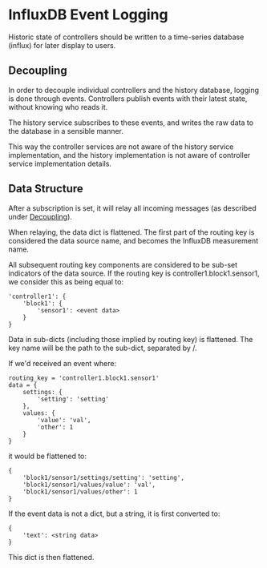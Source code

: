 # InfluxDB Event Logging

Historic state of controllers should be written to a time-series database (influx) for later display to users.


## Decoupling

In order to decouple individual controllers and the history database, logging is done through events.
Controllers publish events with their latest state, without knowing who reads it.

The history service subscribes to these events, and writes the raw data to the database in a sensible manner.

This way the controller services are not aware of the history service implementation, and the history implementation is not aware of controller service implementation details.

## Data Structure

After a subscription is set, it will relay all incoming messages (as described under [Decoupling](#Decoupling)).

When relaying, the data dict is flattened.
The first part of the routing key is considered the data source name, and becomes the InfluxDB measurement name.

All subsequent routing key components are considered to be sub-set indicators of the data source.
If the routing key is controller1.block1.sensor1, we consider this as being equal to:

    'controller1': {
        'block1': {
            'sensor1': <event data>
        }
    }

Data in sub-dicts (including those implied by routing key) is flattened.
The key name will be the path to the sub-dict, separated by /.

If we'd received an event where:

    routing_key = 'controller1.block1.sensor1'
    data = {
        settings: {
            'setting': 'setting'
        },
        values: {
            'value': 'val',
            'other': 1
        }
    }

it would be flattened to:

    {
        'block1/sensor1/settings/setting': 'setting',
        'block1/sensor1/values/value': 'val',
        'block1/sensor1/values/other': 1
    }

If the event data is not a dict, but a string, it is first converted to:

    {
        'text': <string data>
    }

This dict is then flattened.